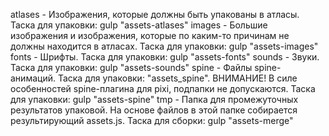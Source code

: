 atlases - Изображения, которые должны быть упакованы в атласы. Таска для упаковки: gulp "assets-atlases"
images - Большие изображения и изображения, которые по каким-то причинам не должны находится в атласах. Таска для упаковки: gulp "assets-images"
fonts - Шрифты. Таска для упаковки: gulp "assets-fonts"
sounds - Звуки. Таска для упаковки: gulp "assets-sounds"
spine - Файлы spine-анимаций. Таска для упаковки: "assets_spine". ВНИМАНИЕ! В силе особенностей spine-плагина для pixi, подпапки не допускаются. Таска для упаковки: gulp "assets-spine"
tmp - Папка для промежуточных результатов упаковой. На основе файлов в этой папке собирается результирующий assets.js. Таска для сборки: gulp "assets-merge"